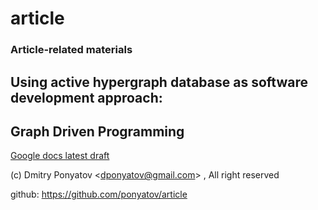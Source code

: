 # article
### Article-related materials

## Using active hypergraph database as software development approach:
## Graph Driven Programming

[Google docs latest draft](https://docs.google.com/document/d/14VSoJ_uBVbhW9srTX11bw1-IfgROxWR6jvNRmVUO-ww)

(c) Dmitry Ponyatov <<dponyatov@gmail.com>> , All right reserved

github: https://github.com/ponyatov/article
